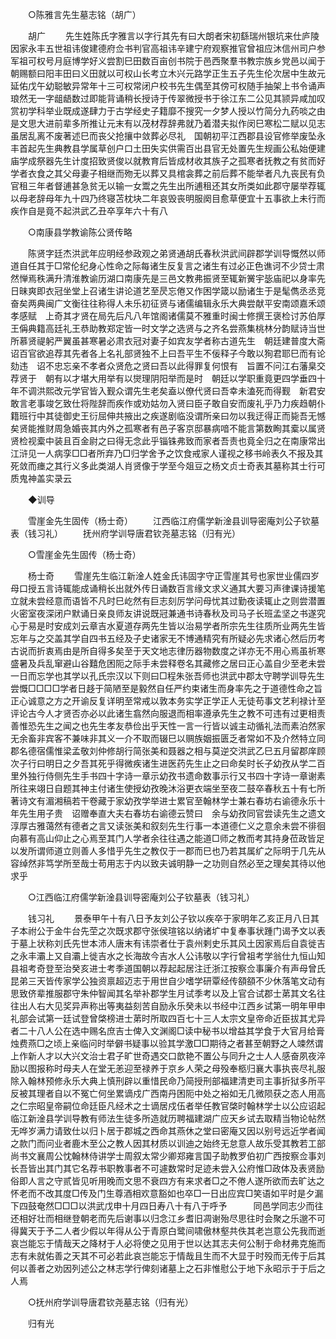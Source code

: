 <!-- { "loadSidebar": true } -->
　　○陈雅言先生墓志铭（胡广） 

　　胡广 
　　先生姓陈氏字雅言以字行其先有曰大朗者宋初繇瑞州银坑来仕庐陵因家永丰五世祖讳俊建德府佥书判官高祖讳辛建宁府观察推官曾祖应沐信州司户参军祖可权号月庭博学好义尝割巳田数百亩创书院于邑西聚羣书教宗族乡党邑以闻于朝赐额曰阳丰田曰义田就以可权山长考立木兴元路学正生五子先生伦次居中生故元延佑戊午幼聪敏异常年十三可权常闭户校书先生偶至其傍可权随手抽架上书令诵声琅然无一字龃龉数过即能背诵稍长授诗于传翠微授书于徐江东二公见其颕异咸加叹赏初学科举业既成遂肆力于古学经史子籍靡不搜究一夕梦人授以竹简分九药啖之由是文思大进前辈多所推让元末有以茂材荐辞弗就乃着潜夫拟作闵巳寒松二赋以见志虽居乱离不废著述巳而丧父抢攘中敛葬必尽礼　国朝初平江西郡县设官修举废坠永丰首起先生典教县学属草创户口土田失实供需百出县官无处置先生规画公私始便建庙学成祭器先生计度招致贤俊以就教育后皆成材收其族子之孤寒者抚教之有贫而好学者衣食之其父母妻子相继而歾无以葬又具棺衾葬之前后葬不能举者凡九丧民有负官租三年者督逋甚急贫无以输一女鬻之先生出所逋租还其女所类如此郡守屡举荐辄以母老辞母年九十四乃终寝苫枕块二年哀毁丧明服阕目愈草便宜十五事欲上未行而疾作自是竟不起洪武乙丑卒享年六十有八 

　　○南康县学教谕陈公贤传略 

　　陈贤字廷杰洪武年应明经参政观之弟贤通胡氏春秋洪武间辟郡学训导慨然以师道自任其于□常伦纪身心性命之际每诸生反复言之诸生有过必正色谯诃不少贷士肃然惮焉秩满升清淮教谕历湖口南康先是三邑文教弗振贤至辄新黉宇毖庙祀以身率先日昧爽即衣冠坐堂上召诸生讲论道艺至昃忘倦又作困学箴以励诸生于是髦儁丞丞竞奋矣两典闽广文衡往往称得人未乐初征贤与诸儒编辑永乐大典尝献平安南颂嘉禾颂孝感赋　上奇其才贤在局先后凡八年馆阁诸儒莫不雅重时闽士修撰王褒检讨苏伯厚王偁典籍高廷礼王恭助教郑定皆一时文学之选贤与之齐名尝燕集桃林分韵赋诗当世所慕贤禔躬严翼虽甚寒暑必肃衣冠对妻子如宾友学者称古道先生　朝廷建普度大斋诏百官欲追荐其先者各上名礼部贤独不上曰吾平生不佞释子今敢以狥君耶巳而有论劾违　诏不忠忘亲不孝者众贤危之贤曰吾以此得罪复何恨有　旨置不问江右藩臬交荐贤于　朝有以才堪大用举有以爕理阴阳举而是时　朝廷以学职重竟更四学垂四十年不调洪熙改元学官皆入觐众谓先生老矣盍以僚代贤曰吾幸未溘死而得觐　新君安敢言老事竣乞致仕将陛辞而疾作或劝姑勿入贤曰臣子敢自安而废礼乎乃力疾趋朝仆籍班行中其徒御史王衍屈伸共掖出之疾遂剧临没谓所亲曰勿以我迂得正而毙吾无憾矣贤能推财周急婚丧其内外之孤寒者有邑子客京邸暴病喑不能言第数眴其槖以属贤贤检视槖中装且百金尉之曰得无念此乎锱铢弗致而家者吾责也竟全归之在南康常出江浒见一人病孪□□者所弃乃□归学舍予之饮食戒家人谨视之移书岭表久不报及其死敛而瘗之其行义多此类湖人肖贤像于学至今爼豆之杨文贞士奇表其墓称其士行可质鬼神盖实录云 

　　◆训导 

　　雪崖金先生固传（杨士奇） 
　　江西临江府儒学新淦县训导密庵刘公子钦墓表（钱习礼） 
　　抚州府学训导唐君钦尧墓志铭（归有光） 

　　○雪崖金先生固传（杨士奇） 

　　杨士奇 
　　雪崖先生临江新淦人姓金氏讳固字守正雪崖其号也家世业儒四岁母口授五言诗辄能成诵稍长出就外传日诵数百言缘文求义通其大要习声律课诗援笔立就未尝经意而语皆不凡时巳屹然有巨志刻厉学问母忧其过勤夜读辄止之则尝潜置火密室夜深闭户默诵日亲良师友讲说既冠兼通书诗春秋及司马子长班孟坚之书遂究心于易是时安成刘云章吉水夏道存两先生皆以治易学者所宗先生往质所业两先生皆忘年与之交盖其学自四书五经及子史诸家无不博通精究有所疑必先求诸心然后历考古说而折衷焉由是所自得多矣至于天文地志律历器物数度之详亦无不用心焉虽祈寒盛暑及兵乱窜避山谷囏危困阨之际手未尝释卷名其藏修之居曰正心盖自少至老未尝一日而忘学也其学以孔氏宗汉以下则曰□程朱张吾师也洪武中郡太守聘学训导先生尝慨□□□□学者日趍于简陋至是毅然自任严约束诸生而身率先之于道德性命之旨正心诚意之方之开谕反复详明至常戒以敦本务实学正学正人无徒苟事文艺利禄计至评论古今人才贤否亦必以此诸生翕然向服退而相率遵承先生之教不可违有过更相责善惟恐先生之闻之也先生孝友恭俭出乎天性一言一行皆以诚主动循礼法而素泊然家无余畜非宾客不兼味非其义一介不取而辍巳以赒族姻振匮乏者常如不及介然特立同郡名德宿儒惟梁孟敬刘仲修胡行简张美和聂器之相与莫逆交洪武乙巳五月留郡庠顾次子行曰明日之夕吾其死乎得微疾诸生进医药先生止之曰命矣时长子幼孜从学二百里外独行侍侧先生手书四十字诗一章示幼孜书遗命数事示行又书四十字诗一章谢素所往来翊日自题其神主付诸生使授幼孜晚沐浴更衣端坐至夜二鼓卒春秋五十有七所著诗文有湄湘稿若干卷藏于家幼孜学举进士累官至翰林学士兼右春坊右谕德永乐十年先生用子贵　诏赠奉直大夫右春坊右谕德云赞曰　余与幼孜同官尝读先生之遗文淳厚古雅蔼然有德者之言又读张美和叙刻先生行事一本道德仁义之意余未尝不徘徊向慕有高山仰止之心焉至其门人学者余往往遇之能道□师之教而考其持身莅政皆足以发所谓师道立则善人多惜乎先生之教仅于一郡而巳也乃若其属纩之际明于几先从容绰然非笃学所至哉士苟用志于内以致夫诚明静一之功则自然必至之理矣其待以他求乎 

　　○江西临江府儒学新淦县训导密庵刘公子钦墓表（钱习礼） 

　　钱习礼 
　　景泰甲午十有八日予友刘公子钦以疾卒于家明年乙亥正月八日其子本祔公于金牛台先茔之次既求郡守张侯瑄铭以纳诸圹中复奉事状踵门谒予文以表于墓上状称刘氏先世本沛人唐末有讳崇者仕于袁州剌史乐其风土因家焉后自袁徙吉之永丰灞上又自灞上徙吉水之长海故今吉水人公讳敬以字行曾祖考学翁仕九恒山知县祖考奇登至治癸亥进士考季道国朝以荐起起居注迁浙江按察佥事廉介有声母曾氏昆弟三天皆传家学公独资禀超迈志于用世自少嗜学研覃经传頟頟不少休落笔文动有思致侪辈推服郡守朱仲智闻其名举补郡学生月试季考以及上官合试郡士苐其文名往往出人右大见奖异声称出等夷益刻苦自励永乐癸未以书经中江西乡试第一明年甲申礼部会试第一廷试登曾棨榜进士苐时所取四百七十三人太宗文皇帝命近臣拔其尤异者二十八人公在选中赐名庶吉士俾入文渊阁□读中秘书以增益其学食于大官月给膏烛费燕□之顷上亲临问时举僻书疑事以验其学激□□期待之者甚至朝野之人竦然谓上作新人才以大兴文治士君子旷世奇遇交口歆艳不置公与同升之士人人感奋夙夜淬励以图报称时母夫人在堂无恙迎至禄养于京乡人荣之母殁奉柩归襄大事执丧尽礼服除入翰林预修永乐大典上慎刑辟以重惜民命乃简授刑部福建清吏司主事折狱多所平反被其理者自以不冤亡何坐累谪戍广西南丹困阨中处之裕如无几微陨获之态人用高之仁宗昭皇帝嗣位命廷臣凡经术之士谪居戍伍者举任教官棨时翰林学士以公应诏起临江新淦县学训导教有师法生徒多所造就历聘福建湖广应天乡试去取精当物论帖然无哗岁满力请致仕以归卜居于郡城之西命其燕休之堂曰密庵又因以别号远近学者闻之款门而问业者鹿木至公之教人因其材质以训迪之始终无怠意人故乐受其教若工部尚书文襄周公忱翰林侍讲学士周叙太常少卿郑雍言国子助教罗伯初广西按察佥事刘长吾皆出其门其它名荐书职教事者不可遽数常时足迹未尝入公府惟□政体及表贤励俗即人言之守贰皆见听用晚而文思不衰四方有来求者□之不倦人遂所欲而去旷达之怀老而不改其度□传及门生尊酒相欢意豁如也卒□一日出应宾□笑语如平时是夕漏下四鼓奄然□□□以洪武戊申十月四日寿八十有八于呼予　　　同邑学同志少而往还相好壮而相继登朝老而先后谢事以归念江乡耆旧凋谢殆尽思往时会聚之乐邈不可得冀天于予二人者少假以年得从公于青原白鹭间啸傲林壑共佚其老岂意公先我而逝哀岂能忘于情哉天之降材于人必将使之见用于世以达其志夫何公制于命材弗克施而志有未就佑善之天其不可必若此哀岂能忘于情哉且生而不大显于时殁而无传于后其何以善者之劝因列述公之林志学行俾刻诸墓上之石非惟慰公于地下永昭示于于后之人焉 

　　○抚州府学训导唐君钦尧墓志铭（归有光） 

　　归有光 
